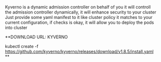 Kyverno is a dynamic admission controller on behalf of you it will controll the admission controller dynamically, it will enhance security to your cluster 
Just provide some yaml manifest to it like cluster policy it matches to your current configuration, if checks is okay, it will allow you to deploy the pods into cluster 

**DOWNLOAD URL: KYVERNO

kubectl create -f https://github.com/kyverno/kyverno/releases/download/v1.8.5/install.yaml **
